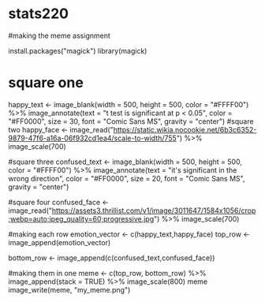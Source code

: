 # stats220

#making the meme assignment 

install.packages("magick")
library(magick)

# square one
happy_text <- image_blank(width = 500, height = 500, color = "#FFFF00") %>%
  image_annotate(text = "t test is significant at p < 0.05",
                 color = "#FF0000",
                 size = 30,
                 font =  "Comic Sans MS",
                 gravity = "center")
#square two
happy_face <- image_read("https://static.wikia.nocookie.net/6b3c6352-9879-47f6-a16a-06f932cd1ea4/scale-to-width/755") %>%
  image_scale(700)

#square three
confused_text <- image_blank(width = 500, height = 500, color = "#FFFF00") %>%
  image_annotate(text = "it's significant in the wrong direction",
                 color = "#FF0000",
                 size = 20,
                 font =  "Comic Sans MS",
                 gravity = "center")

#square four 
confused_face <- image_read("https://assets3.thrillist.com/v1/image/3011647/1584x1056/crop;webp=auto;jpeg_quality=60;progressive.jpg") %>%
  image_scale(700)

#making each row
emotion_vector <- c(happy_text,happy_face)
top_row <- image_append(emotion_vector)

bottom_row <- image_append(c(confused_text,confused_face))

#making them in one
meme <- c(top_row, bottom_row) %>%
  image_append(stack = TRUE) %>%
  image_scale(800)
meme
image_write(meme, "my_meme.png")

